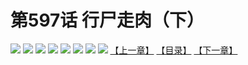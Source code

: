 # 第597话 行尸走肉（下）
![](https://mhpic.xiaomingtaiji.net/comic/D/斗破苍穹拆分版/597话/1.jpg-zymk.middle.webp)
![](https://mhpic.xiaomingtaiji.net/comic/D/斗破苍穹拆分版/597话/2.jpg-zymk.middle.webp)
![](https://mhpic.xiaomingtaiji.net/comic/D/斗破苍穹拆分版/597话/3.jpg-zymk.middle.webp)
![](https://mhpic.xiaomingtaiji.net/comic/D/斗破苍穹拆分版/597话/4.jpg-zymk.middle.webp)
![](https://mhpic.xiaomingtaiji.net/comic/D/斗破苍穹拆分版/597话/5.jpg-zymk.middle.webp)
![](https://mhpic.xiaomingtaiji.net/comic/D/斗破苍穹拆分版/597话/6.jpg-zymk.middle.webp)
![](https://mhpic.xiaomingtaiji.net/comic/D/斗破苍穹拆分版/597话/7.jpg-zymk.middle.webp)
![](https://mhpic.xiaomingtaiji.net/comic/D/斗破苍穹拆分版/597话/8.jpg-zymk.middle.webp)
[【上一章】](./596.md)
[【目录】](./READMD.md)
[【下一章】](./598.md)
